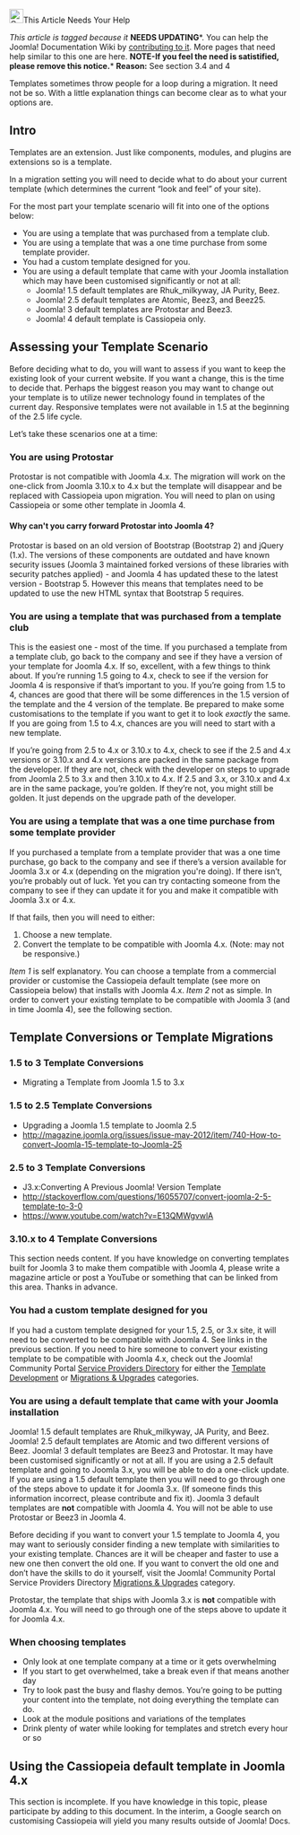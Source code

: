 <!-- Filename: Template_Considerations_During_Migration / Display title: Template Considerations During Migration -->

<img
src="https://docs.joomla.org/images/thumb/4/47/Copyedit.png/25px-Copyedit.png"
decoding="async"
srcset="https://docs.joomla.org/images/thumb/4/47/Copyedit.png/38px-Copyedit.png 1.5x, https://docs.joomla.org/images/thumb/4/47/Copyedit.png/50px-Copyedit.png 2x"
data-file-width="200" data-file-height="200" width="25" height="25"
alt="Copyedit.png" />This Article Needs Your Help

*This article is tagged because it* **NEEDS UPDATING***. You can help
the Joomla! Documentation Wiki by <a
href="https://docs.joomla.org//docs.joomla.org/index.php?title=Template_Considerations_During_Migration/en&amp;action=edit"
class="external text" target="_blank"
rel="noreferrer noopener">contributing to it</a>.
<span class="small">More pages that need help similar to this one are
here.</span>
<span class="small">**NOTE-If you feel the need is satistified, please
remove this notice.**</span>*
**Reason:** See section 3.4 and 4

Templates sometimes throw people for a loop during a migration. It need
not be so. With a little explanation things can become clear as to what
your options are.

## Intro

Templates are an extension. Just like components, modules, and plugins
are extensions so is a template.

In a migration setting you will need to decide what to do about your
current template (which determines the current “look and feel” of your
site).

For the most part your template scenario will fit into one of the
options below:

- You are using a template that was purchased from a template club.
- You are using a template that was a one time purchase from some
  template provider.
- You had a custom template designed for you.
- You are using a default template that came with your Joomla
  installation which may have been customised significantly or not at
  all:
  - Joomla! 1.5 default templates are Rhuk_milkyway, JA Purity, Beez.
  - Joomla! 2.5 default templates are Atomic, Beez3, and Beez25.
  - Joomla! 3 default templates are Protostar and Beez3.
  - Joomla! 4 default template is Cassiopeia only.

## Assessing your Template Scenario

Before deciding what to do, you will want to assess if you want to keep
the existing look of your current website. If you want a change, this is
the time to decide that. Perhaps the biggest reason you may want to
change out your template is to utilize newer technology found in
templates of the current day. Responsive templates were not available in
1.5 at the beginning of the 2.5 life cycle.

Let’s take these scenarios one at a time:

### You are using Protostar

Protostar is not compatible with Joomla 4.x. The migration will work on
the one-click from Joomla 3.10.x to 4.x but the template will disappear
and be replaced with Cassiopeia upon migration. You will need to plan on
using Cassiopeia or some other template in Joomla 4.

#### Why can't you carry forward Protostar into Joomla 4?

Protostar is based on an old version of Bootstrap (Bootstrap 2) and
jQuery (1.x). The versions of these components are outdated and have
known security issues (Joomla 3 maintained forked versions of these
libraries with security patches applied) - and Joomla 4 has updated
these to the latest version - Bootstrap 5. However this means that
templates need to be updated to use the new HTML syntax that Bootstrap 5
requires.

### You are using a template that was purchased from a template club

This is the easiest one - most of the time. If you purchased a template
from a template club, go back to the company and see if they have a
version of your template for Joomla 4.x. If so, excellent, with a few
things to think about. If you’re running 1.5 going to 4.x, check to see
if the version for Joomla 4 is responsive if that’s important to you. If
you’re going from 1.5 to 4, chances are good that there will be some
differences in the 1.5 version of the template and the 4 version of the
template. Be prepared to make some customisations to the template if you
want to get it to look *exactly* the same. If you are going from 1.5 to
4.x, chances are you will need to start with a new template.

If you’re going from 2.5 to 4.x or 3.10.x to 4.x, check to see if the
2.5 and 4.x versions or 3.10.x and 4.x versions are packed in the same
package from the developer. If they are not, check with the developer on
steps to upgrade from Joomla 2.5 to 3.x and then 3.10.x to 4.x. If 2.5
and 3.x, or 3.10.x and 4.x are in the same package, you’re golden. If
they’re not, you might still be golden. It just depends on the upgrade
path of the developer.

### You are using a template that was a one time purchase from some template provider

If you purchased a template from a template provider that was a one time
purchase, go back to the company and see if there’s a version available
for Joomla 3.x or 4.x (depending on the migration you're doing). If
there isn’t, you’re probably out of luck. Yet you can try contacting
someone from the company to see if they can update it for you and make
it compatible with Joomla 3.x or 4.x.

If that fails, then you will need to either:

1.  Choose a new template.
2.  Convert the template to be compatible with Joomla 4.x. (Note: may
    not be responsive.)

*Item 1* is self explanatory. You can choose a template from a
commercial provider or customise the Cassiopeia default template (see
more on Cassiopeia below) that installs with Joomla 4.x.
*Item 2* not as simple. In order to convert your existing template to be
compatible with Joomla 3 (and in time Joomla 4), see the following
section.

## Template Conversions or Template Migrations

### 1.5 to 3 Template Conversions

-  Migrating a Template from Joomla 1.5 to
  3.x

### 1.5 to 2.5 Template Conversions

-  Upgrading a Joomla 1.5 template to Joomla
  2.5
- <a
  href="http://magazine.joomla.org/issues/issue-may-2012/item/740-How-to-convert-Joomla-15-template-to-Joomla-25"
  class="external free" target="_blank"
  rel="noreferrer noopener">http://magazine.joomla.org/issues/issue-may-2012/item/740-How-to-convert-Joomla-15-template-to-Joomla-25</a>

### 2.5 to 3 Template Conversions

-  J3.x:Converting A Previous Joomla! Version
  Template
- <a
  href="http://stackoverflow.com/questions/16055707/convert-joomla-2-5-template-to-3-0"
  class="external free" target="_blank"
  rel="nofollow noreferrer noopener">http://stackoverflow.com/questions/16055707/convert-joomla-2-5-template-to-3-0</a>
- <a href="https://www.youtube.com/watch?v=E13QMWgvwlA"
  class="external free" target="_blank"
  rel="nofollow noreferrer noopener">https://www.youtube.com/watch?v=E13QMWgvwlA</a>

### 3.10.x to 4 Template Conversions

This section needs content. If you have knowledge on converting
templates built for Joomla 3 to make them compatible with Joomla 4,
please write a magazine article or post a YouTube or something that can
be linked from this area. Thanks in advance.

### You had a custom template designed for you

If you had a custom template designed for your 1.5, 2.5, or 3.x site, it
will need to be converted to be compatible with Joomla 4. See links in
the previous section. If you need to hire someone to convert your
existing template to be compatible with Joomla 4.x, check out the
Joomla! Community Portal
<a href="https://community.joomla.org/service-providers-directory/"
class="external text" target="_blank" rel="noreferrer noopener">Service
Providers Directory</a> for either the <a
href="https://community.joomla.org/service-providers-directory/listings/category/view/124-template-development.html"
class="external text" target="_blank" rel="noreferrer noopener">Template
Development</a> or <a
href="https://community.joomla.org/service-providers-directory/listings/category/view/119-migrations-upgrades.html"
class="external text" target="_blank"
rel="noreferrer noopener">Migrations &amp; Upgrades</a> categories.

### You are using a default template that came with your Joomla installation

Joomla! 1.5 default templates are Rhuk_milkyway, JA Purity, and Beez.
Joomla! 2.5 default templates are Atomic and two different versions of
Beez. Joomla! 3 default templates are Beez3 and Protostar. It may have
been customised significantly or not at all. If you are using a 2.5
default template and going to Joomla 3.x, you will be able to do a
one-click update. If you are using a 1.5 default template then you will
need to go through one of the steps above to update it for Joomla 3.x.
(If someone finds this information incorrect, please contribute and fix
it). Joomla 3 default templates are **not** compatible with Joomla 4.
You will not be able to use Protostar or Beez3 in Joomla 4.

Before deciding if you want to convert your 1.5 template to Joomla 4,
you may want to seriously consider finding a new template with
similarities to your existing template. Chances are it will be cheaper
and faster to use a new one then convert the old one. If you want to
convert the old one and don’t have the skills to do it yourself, visit
the Joomla! Community Portal Service Providers Directory <a
href="https://community.joomla.org/service-providers-directory/listings/category/view/119-migrations-upgrades.html"
class="external text" target="_blank"
rel="noreferrer noopener">Migrations &amp; Upgrades</a> category.

Protostar, the template that ships with Joomla 3.x is **not** compatible
with Joomla 4.x. You will need to go through one of the steps above to
update it for Joomla 4.x.

### When choosing templates

- Only look at one template company at a time or it gets overwhelming
- If you start to get overwhelmed, take a break even if that means
  another day
- Try to look past the busy and flashy demos. You’re going to be putting
  your content into the template, not doing everything the template can
  do.
- Look at the module positions and variations of the templates
- Drink plenty of water while looking for templates and stretch every
  hour or so

## Using the Cassiopeia default template in Joomla 4.x

This section is incomplete. If you have knowledge in this topic, please
participate by adding to this document. In the interim, a Google search
on customising Cassiopeia will yield you many results outside of Joomla!
Docs.

